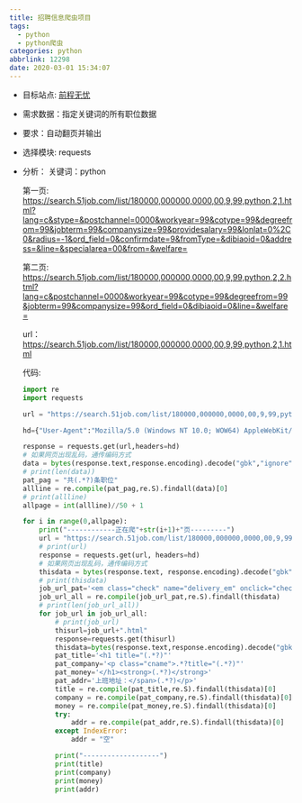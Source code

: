 ```yaml
---
title: 招聘信息爬虫项目
tags:
  - python
  - python爬虫
categories: python
abbrlink: 12298
date: 2020-03-01 15:34:07
---
```


- 目标站点: [前程无忧](http://www.51job.com)

- 需求数据：指定关键词的所有职位数据

- 要求：自动翻页并输出

- 选择模块: requests
<!-- more -->
- 分析：
    关键词：python

    第一页: https://search.51job.com/list/180000,000000,0000,00,9,99,python,2,1.html?lang=c&stype=&postchannel=0000&workyear=99&cotype=99&degreefrom=99&jobterm=99&companysize=99&providesalary=99&lonlat=0%2C0&radius=-1&ord_field=0&confirmdate=9&fromType=&dibiaoid=0&address=&line=&specialarea=00&from=&welfare=

    第二页: https://search.51job.com/list/180000,000000,0000,00,9,99,python,2,2.html?lang=c&postchannel=0000&workyear=99&cotype=99&degreefrom=99&jobterm=99&companysize=99&ord_field=0&dibiaoid=0&line=&welfare=

    url：https://search.51job.com/list/180000,000000,0000,00,9,99,python,2,1.html 

    代码:
    ```python
    import re
    import requests

    url = "https://search.51job.com/list/180000,000000,0000,00,9,99,python,2,1.html"

    hd={"User-Agent":"Mozilla/5.0 (Windows NT 10.0; WOW64) AppleWebKit/537.36 (KHTML, like Gecko) Chrome/79.0.3945.88 Safari/537.36"}

    response = requests.get(url,headers=hd)
    # 如果网页出现乱码，通传编码方式
    data = bytes(response.text,response.encoding).decode("gbk","ignore")
    # print(len(data))
    pat_pag = "共(.*?)条职位"
    allline = re.compile(pat_pag,re.S).findall(data)[0]
    # print(allline)
    allpage = int(allline)//50 + 1

    for i in range(0,allpage):
        print("------------正在爬"+str(i+1)+"页---------")
        url = "https://search.51job.com/list/180000,000000,0000,00,9,99,python,2,"+str(i+1)+".html"
        # print(url)
        response = requests.get(url, headers=hd)
        # 如果网页出现乱码，通传编码方式
        thisdata = bytes(response.text, response.encoding).decode("gbk", "ignore")
        # print(thisdata)
        job_url_pat='<em class="check" name="delivery_em" onclick="checkboxClick.this."></em>.*?href="(.*?).html'
        job_url_all = re.compile(job_url_pat,re.S).findall(thisdata)
        # print(len(job_url_all))
        for job_url in job_url_all:
            # print(job_url)
            thisurl=job_url+".html"
            response=requests.get(thisurl)
            thisdata=bytes(response.text,response.encoding).decode("gbk","ignore")
            pat_title='<h1 title="(.*?)"'
            pat_company='<p class="cname">.*?title="(.*?)"'
            pat_money='</h1><strong>(.*?)</strong>'
            pat_addr='上班地址：</span>(.*?)</p>'
            title = re.compile(pat_title,re.S).findall(thisdata)[0]
            company = re.compile(pat_company,re.S).findall(thisdata)[0]
            money = re.compile(pat_money,re.S).findall(thisdata)[0]
            try:
                addr = re.compile(pat_addr,re.S).findall(thisdata)[0]
            except IndexError:
                addr = "空"

            print("-------------------")
            print(title)
            print(company)
            print(money)
            print(addr)
    ```